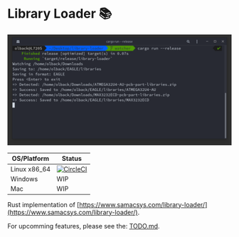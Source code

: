 # Library Loader :books:

![Screenshot](libloader.png)

OS/Platform | Status
----------- | ------
Linux x86_64 | [![CircleCI](https://circleci.com/gh/olback/library-loader/tree/master.svg?style=svg)](https://circleci.com/gh/olback/library-loader/tree/master)
Windows | WIP
Mac | WIP

Rust implementation of [https://www.samacsys.com/library-loader/](https://www.samacsys.com/library-loader/).

For upcomming features, please see the: [TODO.md](TODO.md).
